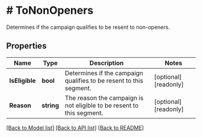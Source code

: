 # # ToNonOpeners
Determines if the campaign qualifies to be resent to non-openers.

## Properties 


Name | Type | Description | Notes
------------ | ------------- | ------------- | -------------
**IsEligible**| **bool** | Determines if the campaign qualifies to be resent to this segment.  | [optional] [readonly]
**Reason**| **string** | The reason the campaign is not eligible to be resent to this segment.  | [optional] [readonly]


[[Back to Model list]](../../README.md#models) [[Back to API list]](../../README.md#endpoints) [[Back to README]](../../README.md)

